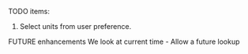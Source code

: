 TODO items:
1. Select units from user preference.

FUTURE enhancements
We look at current time - Allow a future lookup

